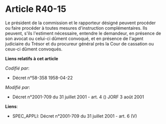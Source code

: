 # Article R40-15

Le président de la commission et le rapporteur désigné peuvent procéder ou faire procéder à toutes mesures d'instruction
complémentaires. Ils peuvent, s'ils l'estiment nécessaire, entendre le demandeur, en présence de son avocat ou celui-ci
dûment convoqué, et en présence de l'agent judiciaire du Trésor et du procureur général près la Cour de cassation ou ceux-ci
dûment convoqués.

**Liens relatifs à cet article**

_Codifié par_:

  - Décret n°58-358 1958-04-22

_Modifié par_:

  - Décret n°2001-709 du 31 juillet 2001 - art. 4 () JORF 3 août 2001

**Liens**:

  - SPEC_APPLI: Décret n°2001-709 du 31 juillet 2001 - art. 6 (V)
